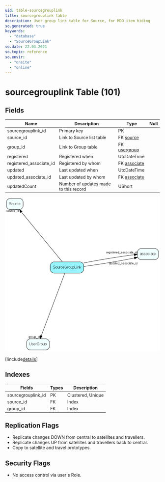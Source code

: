 ```yaml
---
uid: table-sourcegrouplink
title: sourcegrouplink table
description: User group link table for Source, for MDO item hiding
so.generated: true
keywords:
  - "database"
  - "SourceGroupLink"
so.date: 22.03.2021
so.topic: reference
so.envir:
  - "onsite"
  - "online"
---
```


# sourcegrouplink Table (101)

## Fields

| Name | Description | Type | Null |
|------|-------------|------|:----:|
|sourcegrouplink\_id|Primary key|PK| |
|source\_id|Link to Source list table|FK [source](source.md)| |
|group\_id|Link to Group table|FK [usergroup](usergroup.md)| |
|registered|Registered when|UtcDateTime| |
|registered\_associate\_id|Registered by whom|FK [associate](associate.md)| |
|updated|Last updated when|UtcDateTime| |
|updated\_associate\_id|Last updated by whom|FK [associate](associate.md)| |
|updatedCount|Number of updates made to this record|UShort| |


![SourceGroupLink table relationship diagram](./media/SourceGroupLink.png)

[!include[details](./includes/SourceGroupLink.md)]

## Indexes

| Fields | Types | Description |
|--------|-------|-------------|
|sourcegrouplink\_id |PK |Clustered, Unique |
|source\_id |FK |Index |
|group\_id |FK |Index |

## Replication Flags

* Replicate changes DOWN from central to satellites and travellers.
* Replicate changes UP from satellites and travellers back to central.
* Copy to satellite and travel prototypes.

## Security Flags

* No access control via user's Role.

